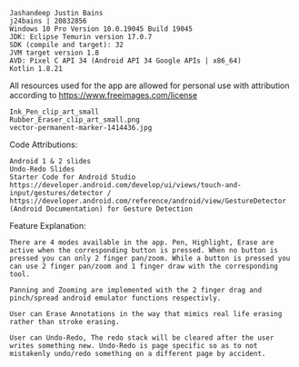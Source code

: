     Jashandeep Justin Bains
    j24bains | 20832856
    Windows 10 Pro Version 10.0.19045 Build 19045
    JDK: Eclipse Temurin version 17.0.7
    SDK (compile and target): 32
    JVM target version 1.8
    AVD: Pixel C API 34 (Android API 34 Google APIs | x86_64)
    Kotlin 1.8.21

All resources used for the app are allowed for personal use with attribution according to
https://www.freeimages.com/license

    Ink_Pen_clip_art_small
    Rubber_Eraser_clip_art_small.png
    vector-permanent-marker-1414436.jpg


Code Attributions:

    Android 1 & 2 slides
    Undo-Redo Slides
    Starter Code for Android Studio
    https://developer.android.com/develop/ui/views/touch-and-input/gestures/detector / https://developer.android.com/reference/android/view/GestureDetector (Android Documentation) for Gesture Detection

Feature Explanation:  
    
    There are 4 modes available in the app. Pen, Highlight, Erase are active when the corresponding button is pressed. When no button is pressed you can only 2 finger pan/zoom. While a button is pressed you can use 2 finger pan/zoom and 1 finger draw with the corresponding tool.

    Panning and Zooming are implemented with the 2 finger drag and pinch/spread android emulator functions respectivly.

    User can Erase Annotations in the way that mimics real life erasing rather than stroke erasing.

    User can Undo-Redo, The redo stack will be cleared after the user writes something new. Undo-Redo is page specific so as to not mistakenly undo/redo something on a different page by accident.

   
